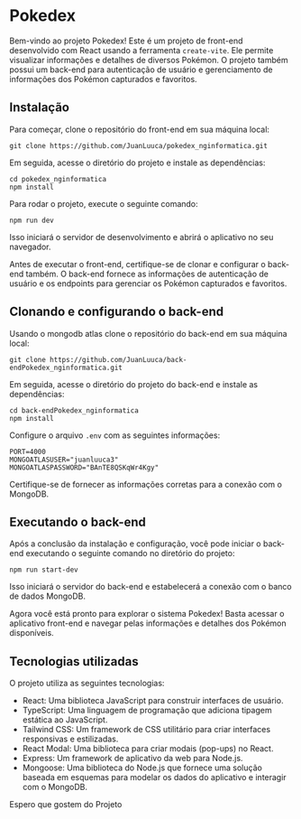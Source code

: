 # Pokedex

Bem-vindo ao projeto Pokedex! Este é um projeto de front-end desenvolvido com React usando a ferramenta `create-vite`. Ele permite visualizar informações e detalhes de diversos Pokémon. O projeto também possui um back-end para autenticação de usuário e gerenciamento de informações dos Pokémon capturados e favoritos.

## Instalação

Para começar, clone o repositório do front-end em sua máquina local:

```shell
git clone https://github.com/JuanLuuca/pokedex_nginformatica.git
```

Em seguida, acesse o diretório do projeto e instale as dependências:

```shell
cd pokedex_nginformatica
npm install
```

Para rodar o projeto, execute o seguinte comando:

```shell
npm run dev
```

Isso iniciará o servidor de desenvolvimento e abrirá o aplicativo no seu navegador.

Antes de executar o front-end, certifique-se de clonar e configurar o back-end também. O back-end fornece as informações de autenticação de usuário e os endpoints para gerenciar os Pokémon capturados e favoritos.

## Clonando e configurando o back-end

Usando o mongodb atlas clone o repositório do back-end em sua máquina local:

```shell
git clone https://github.com/JuanLuuca/back-endPokedex_nginformatica.git
```

Em seguida, acesse o diretório do projeto do back-end e instale as dependências:

```shell
cd back-endPokedex_nginformatica
npm install
```

Configure o arquivo `.env` com as seguintes informações:

```shell
PORT=4000
MONGOATLASUSER="juanluuca3"
MONGOATLASPASSWORD="BAnTE8QSKqWr4Kgy"
```

Certifique-se de fornecer as informações corretas para a conexão com o MongoDB.

## Executando o back-end

Após a conclusão da instalação e configuração, você pode iniciar o back-end executando o seguinte comando no diretório do projeto:

```shell
npm run start-dev
```

Isso iniciará o servidor do back-end e estabelecerá a conexão com o banco de dados MongoDB.

Agora você está pronto para explorar o sistema Pokedex! Basta acessar o aplicativo front-end e navegar pelas informações e detalhes dos Pokémon disponíveis.

## Tecnologias utilizadas

O projeto utiliza as seguintes tecnologias:

- React: Uma biblioteca JavaScript para construir interfaces de usuário.
- TypeScript: Uma linguagem de programação que adiciona tipagem estática ao JavaScript.
- Tailwind CSS: Um framework de CSS utilitário para criar interfaces responsivas e estilizadas.
- React Modal: Uma biblioteca para criar modais (pop-ups) no React.
- Express: Um framework de aplicativo da web para Node.js.
- Mongoose: Uma biblioteca do Node.js que fornece uma solução baseada em esquemas para modelar os dados do aplicativo e interagir com o MongoDB.

Espero que gostem do Projeto

